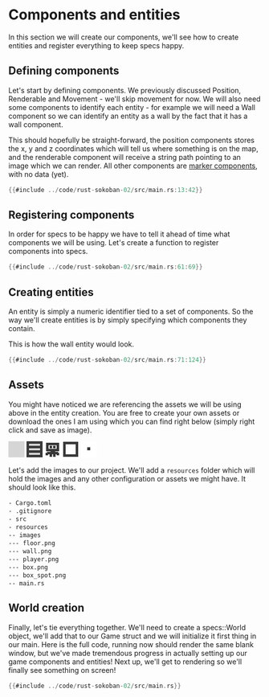 # Components and entities
In this section we will create our components, we'll see how to create entities and register everything to keep specs happy. 

## Defining components
Let's start by defining components. We previously discussed Position, Renderable and Movement - we'll skip movement for now. We will also need some components to identify each entity - for example we will need a Wall component so we can identify an entity as a wall by the fact that it has a wall component.

This should hopefully be straight-forward, the position components stores the x, y and z coordinates which will tell us where something is on the map, and the renderable component will receive a string path pointing to an image which we can render. All other components are [marker components](https://specs.amethyst.rs/docs/tutorials/11_advanced_component.html?highlight=marker#marker-components), with no data (yet).


```rust
{{#include ../code/rust-sokoban-02/src/main.rs:13:42}}
```

## Registering components
In order for specs to be happy we have to tell it ahead of time what components we will be using. Let's create a function to register components into specs.

```rust
{{#include ../code/rust-sokoban-02/src/main.rs:61:69}}
```

## Creating entities
An entity is simply a numeric identifier tied to a set of components. So the way we'll create entities is by simply specifying which components they contain.

This is how the wall entity would look.

```rust
{{#include ../code/rust-sokoban-02/src/main.rs:71:124}}
```

## Assets

You might have noticed we are referencing the assets we will be using above in the entity creation. You are free to create your own assets or download the ones I am using which you can find right below (simply right click and save as image).

![Floor tile](./images/floor.png)
![Wall tile](./images/wall.png)
![Player tile](./images/player.png)
![Box tile](./images/box.png)
![Box tile](./images/box_spot.png)

Let's add the images to our project. We'll add a `resources` folder which will hold the images and any other configuration or assets we might have. It should look like this.

```
- Cargo.toml
- .gitignore
- src
- resources
-- images
--- floor.png
--- wall.png
--- player.png
--- box.png
--- box_spot.png
-- main.rs
```

## World creation
Finally, let's tie everything together. We'll need to create a specs::World object, we'll add that to our Game struct and we will initialize it first thing in our main. Here is the full code, running now should render the same blank window, but we've made tremendous progress in actually setting up our game components and entities! Next up, we'll get to rendering so we'll finally see something on screen!

```rust
{{#include ../code/rust-sokoban-02/src/main.rs}}
```
